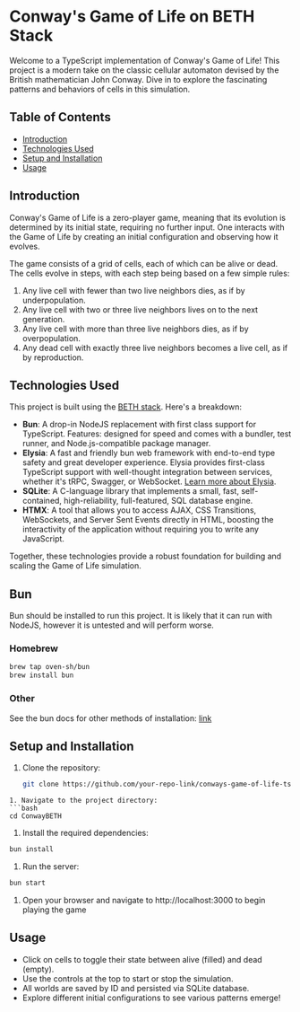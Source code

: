 # Conway's Game of Life on BETH Stack

Welcome to a TypeScript implementation of Conway's Game of Life! This project is a modern take on the classic cellular automaton devised by the British mathematician John Conway. Dive in to explore the fascinating patterns and behaviors of cells in this simulation.

## Table of Contents

- [Introduction](#introduction)
- [Technologies Used](#technologies-used)
- [Setup and Installation](#setup-and-installation)
- [Usage](#usage)

## Introduction

Conway's Game of Life is a zero-player game, meaning that its evolution is determined by its initial state, requiring no further input. One interacts with the Game of Life by creating an initial configuration and observing how it evolves.

The game consists of a grid of cells, each of which can be alive or dead. The cells evolve in steps, with each step being based on a few simple rules:

1. Any live cell with fewer than two live neighbors dies, as if by underpopulation.
2. Any live cell with two or three live neighbors lives on to the next generation.
3. Any live cell with more than three live neighbors dies, as if by overpopulation.
4. Any dead cell with exactly three live neighbors becomes a live cell, as if by reproduction.

## Technologies Used

This project is built using the [BETH stack](https://github.com/fvucemilo/beth-stack). Here's a breakdown:

- **Bun**: A drop-in NodeJS replacement with first class support for TypeScript. Features: designed for speed and comes with a bundler, test runner, and Node.js-compatible package manager.
- **Elysia**: A fast and friendly bun web framework with end-to-end type safety and great developer experience. Elysia provides first-class TypeScript support with well-thought integration between services, whether it's tRPC, Swagger, or WebSocket. [Learn more about Elysia](https://elysiajs.com/).
- **SQLite**: A C-language library that implements a small, fast, self-contained, high-reliability, full-featured, SQL database engine.
- **HTMX**: A tool that allows you to access AJAX, CSS Transitions, WebSockets, and Server Sent Events directly in HTML, boosting the interactivity of the application without requiring you to write any JavaScript.

Together, these technologies provide a robust foundation for building and scaling the Game of Life simulation.
## Bun
Bun should be installed to run this project. It is likely that it can run with NodeJS, however it is untested and will perform worse.

### Homebrew
  ```bash
  brew tap oven-sh/bun
  brew install bun
  ```
### Other
See the bun docs for other methods of installation: [link](https://bun.sh/docs/installation)

## Setup and Installation

1. Clone the repository:
   ```bash
   git clone https://github.com/your-repo-link/conways-game-of-life-ts.git
  ```
1. Navigate to the project directory:
  ```bash
  cd ConwayBETH
  ```
1. Install the required dependencies:
  ```bash
  bun install
  ```
1. Run the server:
  ```bash
  bun start
  ```
1. Open your browser and navigate to http://localhost:3000 to begin playing the game

## Usage
* Click on cells to toggle their state between alive (filled) and dead (empty).
* Use the controls at the top to start or stop the simulation.
* All worlds are saved by ID and persisted via SQLite database.
* Explore different initial configurations to see various patterns emerge!
